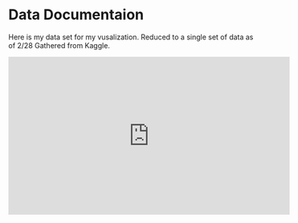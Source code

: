# Data Documentaion
Here is my data set for my vusalization.
Reduced to a single set of data as of 2/28
Gathered from Kaggle.
<p align=center>
<iframe width="560" height="315" src="https://www.youtube.com/embed/Q1QrZVkMxio" title="YouTube video player" frameborder="0" allow="accelerometer; autoplay; clipboard-write; encrypted-media; gyroscope; picture-in-picture" allowfullscreen></iframe>
</p>